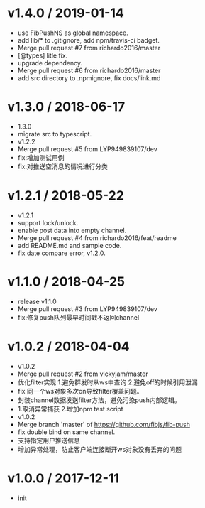 
v1.4.0 / 2019-01-14
==================

  * use FibPushNS as global namespace.
  * add lib/* to .gitignore, add npm/travis-ci badget.
  * Merge pull request #7 from richardo2016/master
  * [@types] litle fix.
  * upgrade dependency.
  * Merge pull request #6 from richardo2016/master
  * add src directory to .npmignore, fix docs/link.md

v1.3.0 / 2018-06-17
===================

  * 1.3.0
  * migrate src to typescript.
  * v1.2.2
  * Merge pull request #5 from LYP949839107/dev
  * fix:增加测试用例
  * fix:对推送空消息的情况进行分类

v1.2.1 / 2018-05-22
===================

  * v1.2.1
  * support lock/unlock.
  * enable post data into empty channel.
  * Merge pull request #4 from richardo2016/feat/readme
  * add README.md and sample code.
  * fix date compare error, v1.2.0.

v1.1.0 / 2018-04-25
===================

  * release v1.1.0
  * Merge pull request #3 from LYP949839107/dev
  * fix:修复push队列最早时间戳不返回channel

v1.0.2 / 2018-04-04
===================

  * v1.0.2
  * Merge pull request #2 from vickyjam/master
  * 优化filter实现 1.避免群发时从ws中查询 2.避免off的时候引用泄漏
  * fix 同一个ws对象多次on导致filter覆盖问题。
  * 封装channel数据发送filter方法，避免污染push内部逻辑。
  * 1.取消异常捕获 2.增加npm test script
  * v1.0.2
  * Merge branch 'master' of https://github.com/fibjs/fib-push
  * fix double bind on same channel.
  * 支持指定用户推送信息
  * 增加异常处理，防止客户端连接断开ws对象没有丢弃的问题

v1.0.0 / 2017-12-11
===================

  * init

